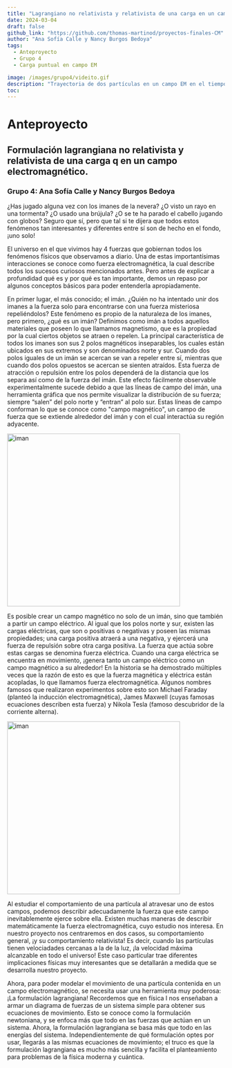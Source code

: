 ```yaml
---
title: "Lagrangiano no relativista y relativista de una carga en un campo electromagnético"
date: 2024-03-04
draft: false
github_link: "https://github.com/thomas-martinod/proyectos-finales-CM"
author: "Ana Sofía Calle y Nancy Burgos Bedoya"
tags:
  - Anteproyecto
  - Grupo 4
  - Carga puntual en campo EM

image: /images/grupo4/videito.gif
description: "Trayectoria de dos partículas en un campo EM en el tiempo"
toc:
---
```


# Anteproyecto

## Formulación lagrangiana no relativista y relativista de una carga q en un campo electromagnético.

### Grupo 4: Ana Sofía Calle y Nancy Burgos Bedoya


¿Has jugado alguna vez con los imanes de la nevera? ¿O visto un rayo en una tormenta? ¿O usado una brújula? ¿O se te ha parado el cabello jugando con globos? Seguro que sí, pero que tal si te dijera que todos estos fenómenos tan interesantes y diferentes entre sí son de hecho en el fondo, ¡uno solo! 

El universo en el que vivimos hay 4 fuerzas que gobiernan todos los fenómenos físicos que observamos a diario. Una de estas importantísimas interacciones se conoce como fuerza electromagnética, la cual describe todos los sucesos curiosos mencionados antes. Pero antes de explicar a profundidad qué es y por qué es tan importante, demos un repaso por algunos conceptos básicos para poder entenderla apropiadamente.

En primer lugar, el más conocido; el imán. ¿Quién no ha intentado unir dos imanes a la fuerza solo para encontrarse con una fuerza misteriosa repeliéndolos? Este fenómeno es propio de la naturaleza de los imanes, pero primero, ¿qué es un imán? Definimos como imán a todos aquellos materiales que poseen lo que llamamos magnetismo, que es la propiedad por la cual ciertos objetos se atraen o repelen. La principal característica de todos los imanes son sus 2 polos magnéticos inseparables, los cuales están ubicados en sus extremos y son denominados norte y sur. Cuando dos polos iguales de un imán se acercan se van a repeler entre sí, mientras que cuando dos polos opuestos se acercan se sienten atraídos. Esta fuerza de atracción o repulsión entre los polos dependerá de la distancia que los separa así como de la fuerza del imán. Este efecto fácilmente observable experimentalmente sucede debido a que las líneas de campo del imán, una herramienta gráfica que nos permite visualizar la distribución de su fuerza; siempre “salen” del polo norte y “entran” al polo sur. Estas líneas de campo conforman lo que se conoce como "campo magnético", un campo de fuerza que se extiende alrededor del imán y con el cual interactúa su región adyacente.

<img src="/images/grupo4/iman.jpeg" alt="iman" width="400">

Es posible crear un campo magnético no solo de un imán, sino que también a partir un campo eléctrico. Al igual que los polos norte y sur, existen las cargas eléctricas, que son o positivas o negativas y poseen las mismas propiedades; una carga positiva atraerá a una negativa, y ejercerá una fuerza de repulsión sobre otra carga positiva. La fuerza que actúa sobre estas cargas se denomina fuerza eléctrica. Cuando una carga eléctrica se encuentra en movimiento, ¡genera tanto un campo eléctrico como un campo magnético a su alrededor! En la historia se ha demostrado múltiples veces que la razón de esto es que la fuerza magnética y eléctrica están acopladas, lo que llamamos fuerza electromagnética. Algunos nombres famosos que realizaron experimentos sobre esto son Michael Faraday (planteó la inducción electromagnética), James Maxwell (cuyas famosas ecuaciones describen esta fuerza) y Nikola Tesla (famoso descubridor de la corriente alterna).

<img src="/images/grupo4/masters.png" alt="iman" width="400">

Al estudiar el comportamiento de una partícula al atravesar uno de estos campos, podemos describir adecuadamente la fuerza que este campo inevitablemente ejerce sobre ella. Existen muchas maneras de describir matemáticamente la fuerza electromagnética, cuyo estudio nos interesa. En nuestro proyecto nos centraremos en dos casos, su comportamiento general, ¡y su comportamiento relativista! Es decir, cuando las partículas tienen velociadades cercanas a la de la luz, ¡la velocidad máxima alcanzable en todo el universo! Este caso particular trae diferentes implicaciones físicas muy interesantes que se detallarán a medida que se desarrolla nuestro proyecto.

Ahora, para poder modelar el movimiento de una partícula contenida en un campo electromagnético, se necesita usar una herramienta muy poderosa: ¡La formulación lagrangiana! Recordemos que en física I nos enseñaban a armar un diagrama de fuerzas de un sistema simple para obtener sus ecuaciones de movimiento. Esto se conoce como la formulación newtoniana, y se enfoca más que todo en las fuerzas que actúan en un sistema. Ahora, la formulación lagrangiana se basa más que todo en las energías del sistema. Independientemente de qué formulación optes por usar, llegarás a las mismas ecuaciones de movimiento; el truco es que la formulación lagrangiana es mucho más sencilla y facilita el planteamiento para problemas de la física moderna y cuántica. 
